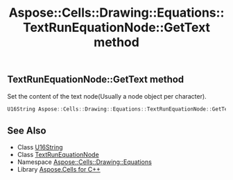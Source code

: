 ﻿---
title: Aspose::Cells::Drawing::Equations::TextRunEquationNode::GetText method
linktitle: GetText
second_title: Aspose.Cells for C++ API Reference
description: 'Aspose::Cells::Drawing::Equations::TextRunEquationNode::GetText method. Set the content of the text node(Usually a node object per character) in C++.'
type: docs
weight: 600
url: /cpp/aspose.cells.drawing.equations/textrunequationnode/gettext/
---
## TextRunEquationNode::GetText method


Set the content of the text node(Usually a node object per character).

```cpp
U16String Aspose::Cells::Drawing::Equations::TextRunEquationNode::GetText()
```

## See Also

* Class [U16String](../../../aspose.cells/u16string/)
* Class [TextRunEquationNode](../)
* Namespace [Aspose::Cells::Drawing::Equations](../../)
* Library [Aspose.Cells for C++](../../../)
